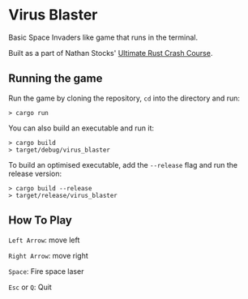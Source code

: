 # Virus Blaster

Basic Space Invaders like game that runs in the terminal.

Built as a part of Nathan Stocks' [Ultimate Rust Crash Course](https://www.udemy.com/course/ultimate-rust-crash-course/).


## Running the game
Run the game by cloning the repository, `cd` into the directory and run:
```shell
> cargo run
```
You can also build an executable and run it:
```shell
> cargo build
> target/debug/virus_blaster
```
To build an optimised executable, add the `--release` flag and run the release version:
```shell
> cargo build --release
> target/release/virus_blaster
```

## How To Play
`Left Arrow`: move left

`Right Arrow`: move right

`Space`: Fire space laser

`Esc` or `Q`: Quit